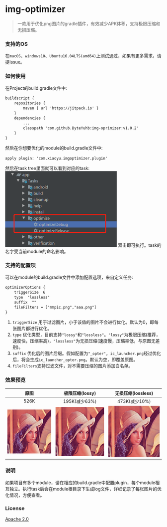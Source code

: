 # img-optimizer

>一款用于优化png图片的gradle插件，有效减少APK体积，支持极限压缩和无损压缩。

### 支持的OS

在`macOS`、`windows10`、`Ubuntu16.04LTS(amd64)`上测试通过，如果有更多需求，请提issue。

### 如何使用

在Project的build.gradle文件中:  

```
buildscript {
    repositories {
        maven { url 'https://jitpack.io' }
    }
    dependencies {
        ...
        classpath 'com.github.ByteYuhb:img-oprimizer:v1.0.2'
    }
}
```

然后在你想要优化的module的build.gradle文件中:  

`apply plugin: 'com.xiaoyu.imgoptimizer.plugin'`  

然后在task tree里面就可以看到对应的task:  
![原图](arts/image-optimizer.png)
双击即可执行。task的名字受当前module的命名影响。

### 支持的配置项
可以在module的build.gradle文件中添加配置选项，来自定义任务:  

```
optimizerOptions {
    triggerSize  6
    type  "lossless"
    suffix  ""
    fileFilters = ["mmpic.png","aaa.png"]
}
```

1. `triggerSize` 用于过滤图片，小于该值的图片不会进行优化。默认为0，即每张图片都进行优化。
2. `type` 优化类型，目前支持`"lossy"`和`"lossless"`。`"lossy"`为极限压缩(推荐，速度快，压缩率高)，`"lossless"`为无损压缩(速度慢，压缩率低，与原图无差别)。
3. `suffix` 优化后的图片后缀。假如配置为`"_opter"`，`ic_launcher.png`经过优化后，将会生成`ic_launcher_opter.png`。默认为空，即覆盖原图。
4. `fileFilters`支持过滤文件，对不需要压缩的图片添加白名单。

### 效果预览

|原图|极限压缩(lossy)|无损压缩(lossless)|
|:---:|:---:|:---:|
|526K|195K(减少63%)|473K(减少10%)|
|![原图](arts/lenna.png)|![极限压缩](arts/lenna_lossy.png)|![无损压缩](arts/lenna_lossless.png)|

### 说明

如果项目有多个module，请在相应的build.gradle中配置plugin，每个module相互独立。执行task后会在module根目录下生成log文件，详细记录了每张图片的优化情况，方便查看。

### License

[Apache 2.0](http://www.apache.org/licenses/LICENSE-2.0.html)